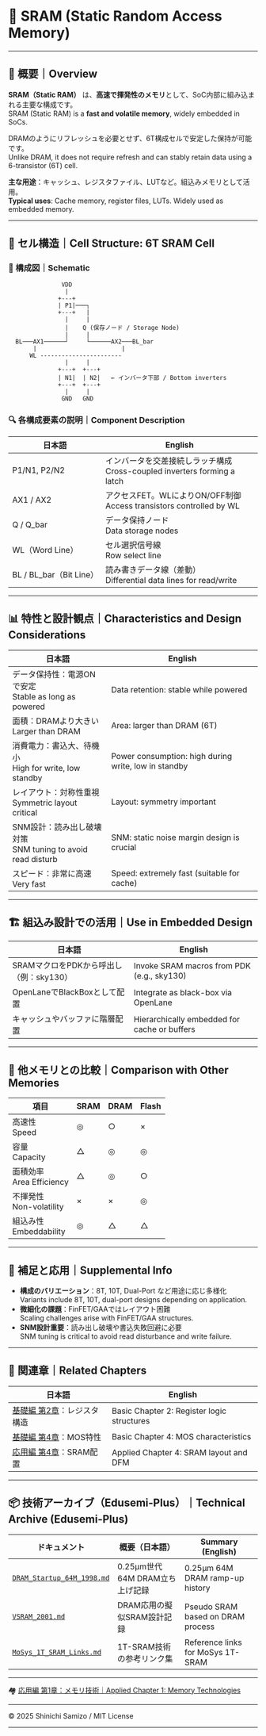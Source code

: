 # 🧠 SRAM (Static Random Access Memory)

---

## 📘 概要｜Overview

**SRAM（Static RAM）** は、**高速で揮発性のメモリ**として、SoC内部に組み込まれる主要な構成です。  
SRAM (Static RAM) is a **fast and volatile memory**, widely embedded in SoCs.

DRAMのようにリフレッシュを必要とせず、6T構成セルで安定した保持が可能です。  
Unlike DRAM, it does not require refresh and can stably retain data using a 6-transistor (6T) cell.

**主な用途**：キャッシュ、レジスタファイル、LUTなど。組込みメモリとして活用。  
**Typical uses**: Cache memory, register files, LUTs. Widely used as embedded memory.

---

## 🔧 セル構造｜Cell Structure: 6T SRAM Cell

### 📐 構成図｜Schematic

```
               VDD
                |
              +---+
              | P1|───┐
              +---+   |
                |     |
                |    Q (保存ノード / Storage Node)
                |     |
  BL───AX1──────┘     └──────AX2───BL_bar
       |                        |
      WL -----------------------
                |     |
              +---+  +---+
              | N1|  | N2|   ← インバータ下部 / Bottom inverters
              +---+  +---+
                |     |
               GND   GND
```

### 🔍 各構成要素の説明｜Component Description

| 日本語 | English |
|--------|---------|
| P1/N1, P2/N2 | インバータを交差接続しラッチ構成<br>Cross-coupled inverters forming a latch |
| AX1 / AX2 | アクセスFET。WLによりON/OFF制御<br>Access transistors controlled by WL |
| Q / Q_bar | データ保持ノード<br>Data storage nodes |
| WL（Word Line） | セル選択信号線<br>Row select line |
| BL / BL_bar（Bit Line） | 読み書きデータ線（差動）<br>Differential data lines for read/write |

---

## 📊 特性と設計観点｜Characteristics and Design Considerations

| 日本語 | English |
|--------|---------|
| データ保持性：電源ONで安定<br>Stable as long as powered | Data retention: stable while powered |
| 面積：DRAMより大きい<br>Larger than DRAM | Area: larger than DRAM (6T) |
| 消費電力：書込大、待機小<br>High for write, low standby | Power consumption: high during write, low in standby |
| レイアウト：対称性重視<br>Symmetric layout critical | Layout: symmetry important |
| SNM設計：読み出し破壊対策<br>SNM tuning to avoid read disturb | SNM: static noise margin design is crucial |
| スピード：非常に高速<br>Very fast | Speed: extremely fast (suitable for cache) |

---

## 🏗 組込み設計での活用｜Use in Embedded Design

| 日本語 | English |
|--------|---------|
| SRAMマクロをPDKから呼出し（例：sky130） | Invoke SRAM macros from PDK (e.g., sky130) |
| OpenLaneでBlackBoxとして配置 | Integrate as black-box via OpenLane |
| キャッシュやバッファに階層配置 | Hierarchically embedded for cache or buffers |

---

## 🔁 他メモリとの比較｜Comparison with Other Memories

| 項目 | SRAM | DRAM | Flash |
|------|------|------|-------|
| 高速性<br>Speed | ◎ | ○ | × |
| 容量<br>Capacity | △ | ◎ | ◎ |
| 面積効率<br>Area Efficiency | △ | ◎ | ○ |
| 不揮発性<br>Non-volatility | × | × | ◎ |
| 組込み性<br>Embeddability | ◎ | △ | △ |

---

## 🧩 補足と応用｜Supplemental Info

- **構成のバリエーション**：8T, 10T, Dual-Port など用途に応じ多様化  
  Variants include 8T, 10T, dual-port designs depending on application.
- **微細化の課題**：FinFET/GAAではレイアウト困難  
  Scaling challenges arise with FinFET/GAA structures.
- **SNM設計重要**：読み出し破壊や書込失敗回避に必要  
  SNM tuning is critical to avoid read disturbance and write failure.

---

## 🔗 関連章｜Related Chapters

| 日本語 | English |
|--------|---------|
| [基礎編 第2章](../chapter2_comb_logic/)：レジスタ構造 | Basic Chapter 2: Register logic structures |
| [基礎編 第4章](../chapter4_mos_characteristics/)：MOS特性 | Basic Chapter 4: MOS characteristics |
| [応用編 第4章](../d_chapter4_layout_optimization/)：SRAM配置 | Applied Chapter 4: SRAM layout and DFM |

---

## 📦 技術アーカイブ（Edusemi-Plus）｜Technical Archive (Edusemi-Plus)

| ドキュメント | 概要（日本語） | Summary (English) |
|--------------|----------------|-------------------|
| [`DRAM_Startup_64M_1998.md`](https://github.com/Samizo-AITL/Edusemi-Plus/blob/main/archive/in1998/DRAM_Startup_64M_1998.md) | 0.25μm世代64M DRAM立ち上げ記録 | 0.25μm 64M DRAM ramp-up history |
| [`VSRAM_2001.md`](https://github.com/Samizo-AITL/Edusemi-Plus/blob/main/archive/in2001/VSRAM_2001.md) | DRAM応用の擬似SRAM設計記録 | Pseudo SRAM based on DRAM process |
| [`MoSys_1T_SRAM_Links.md`](https://github.com/Samizo-AITL/Edusemi-Plus/blob/main/archive/in2001/MoSys_1T_SRAM_Links.md) | 1T-SRAM技術の参考リンク集 | Reference links for MoSys 1T-SRAM |

---

🏘 [応用編 第1章：メモリ技術｜Applied Chapter 1: Memory Technologies](../d_chapter1_memory_technologies/README.md)

---

© 2025 Shinichi Samizo / MIT License

---
